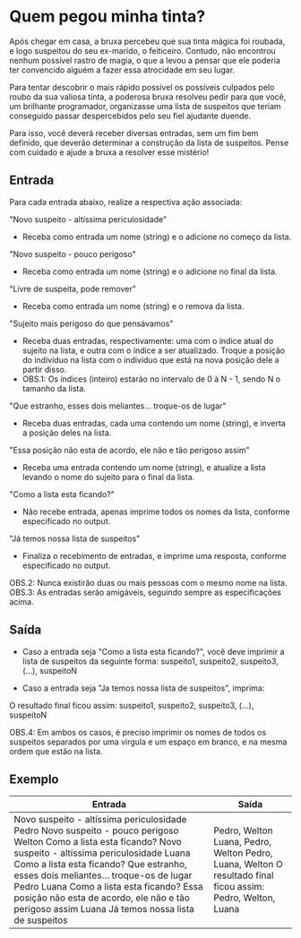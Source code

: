 # Quem pegou minha tinta?

Após chegar em casa, a bruxa percebeu que sua tinta mágica foi roubada, e logo suspeitou do seu ex-marido, o feiticeiro. Contudo, não encontrou nenhum possível rastro de magia, o que a levou a pensar que ele poderia ter convencido alguém a fazer essa atrocidade em seu lugar.

Para tentar descobrir o mais rápido possível os possíveis culpados pelo roubo da sua valiosa tinta, a poderosa bruxa resolveu pedir para que você, um brilhante programador, organizasse uma lista de suspeitos que teriam conseguido passar despercebidos pelo seu fiel ajudante duende.

Para isso, você deverá receber diversas entradas, sem um fim bem definido, que deverão determinar a construção da lista de suspeitos. Pense com cuidado e ajude a bruxa a resolver esse mistério!

## Entrada

Para cada entrada abaixo, realize a respectiva ação associada:

"Novo suspeito - altíssima periculosidade"

- Receba como entrada um nome (string) e o adicione no começo da lista.

"Novo suspeito - pouco perigoso"

- Receba como entrada um nome (string) e o adicione no final da lista.

"Livre de suspeita, pode remover"

- Receba como entrada um nome (string) e o remova da lista.

"Sujeito mais perigoso do que pensávamos"

- Receba duas entradas, respectivamente: uma com o índice atual do sujeito na lista, e outra com o índice a ser atualizado. Troque a posição do indivíduo na lista com o indivíduo que está na nova posição dele a partir disso.
- OBS.1: Os índices (inteiro) estarão no intervalo de 0 à N - 1, sendo N o tamanho da lista.

"Que estranho, esses dois meliantes… troque-os de lugar"

- Receba duas entradas, cada uma contendo um nome (string), e inverta a posição deles na lista.

"Essa posição não esta de acordo, ele não e tão perigoso assim"

- Receba uma entrada contendo um nome (string), e atualize a lista levando o nome do sujeito para o final da lista.

"Como a lista esta ficando?"

- Não recebe entrada, apenas imprime todos os nomes da lista, conforme especificado no output.

"Já temos nossa lista de suspeitos"

- Finaliza o recebimento de entradas, e imprime uma resposta, conforme especificado no output.

OBS.2: Nunca existirão duas ou mais pessoas com o mesmo nome na lista.
OBS.3: As entradas serão amigáveis, seguindo sempre as especificações acima.

## Saída

- Caso a entrada seja "Como a lista esta ficando?", você deve imprimir a lista de suspeitos da seguinte forma:
  suspeito1, suspeito2, suspeito3, (...), suspeitoN

- Caso a entrada seja "Ja temos nossa lista de suspeitos", imprima:

O resultado final ficou assim:
suspeito1, suspeito2, suspeito3, (...), suspeitoN

OBS.4: Em ambos os casos, é preciso imprimir os nomes de todos os suspeitos separados por uma virgula e um espaço em branco, e na mesma ordem que estão na lista.

## Exemplo

| Entrada                                                                                                                                                                                                                                                                                                                                                                                       | Saída                                                                                                       |
| --------------------------------------------------------------------------------------------------------------------------------------------------------------------------------------------------------------------------------------------------------------------------------------------------------------------------------------------------------------------------------------------- | ----------------------------------------------------------------------------------------------------------- |
| Novo suspeito - altíssima periculosidade Pedro Novo suspeito - pouco perigoso Welton Como a lista esta ficando? Novo suspeito - altíssima periculosidade Luana Como a lista esta ficando? Que estranho, esses dois meliantes… troque-os de lugar Pedro Luana Como a lista esta ficando? Essa posição não esta de acordo, ele não e tão perigoso assim Luana Já temos nossa lista de suspeitos | Pedro, Welton Luana, Pedro, Welton Pedro, Luana, Welton O resultado final ficou assim: Pedro, Welton, Luana |
